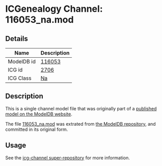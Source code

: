 # ICGenealogy Channel: 116053\_na.mod

## Details

Name | Description
---- | -----------
ModelDB id | [116053](http://senselab.med.yale.edu/ModelDB/ShowModel.cshtml?model=116053)
ICG id | [2706](http://icg.neurotheory.ox.ac.uk/channels/2/2706)
ICG Class | [Na](http://icg.neurotheory.ox.ac.uk/channels/2)

## Description

This is a single channel model file that was originally part of a [published model on the ModelDB website](http://senselab.med.yale.edu/mModelDB/ShowModel.cshtml?model=116053).

The file [116053\_na.mod](116053_na.mod) was extrated from [the ModelDB repository](http://senselab.med.yale.edu/ModelDB/ShowModel.cshtml?model=116053), and committed in its original form.

## Usage

See the [icg-channel super-repository](https://github.com/icgenealogy/icg-channels) for more information.
